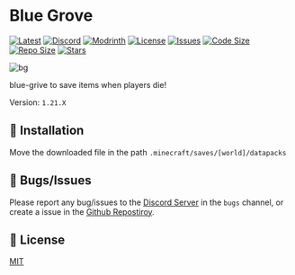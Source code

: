 # Blue Grove

[![Latest](https://img.shields.io/github/v/release/lullaby6/blue-grive-data-pack?color=blueviolet&logo=github)](https://github.com/lullaby6/blue-grive-data-pack/releases)
[![Discord](https://img.shields.io/discord/1327308441324097681?label=discord&color=blue&logo=discord)](https://discord.gg/5UdcDa5xNC) 
[![Modrinth](https://img.shields.io/modrinth/dt/blue-grive?label=modrinth&logo=modrinth)](https://modrinth.com/datapack/blue-grive) 
[![License](https://img.shields.io/badge/license-mit-green)](https://github.com/lullaby6/blue-grive-data-pack/blob/main/LICENSE) 
[![Issues](https://img.shields.io/github/issues/lullaby6/blue-grive-data-pack?color=orange&logo=github)](https://github.com/lullaby6/blue-grive-data-pack/issues)
[![Code Size](https://img.shields.io/github/languages/code-size/lullaby6/blue-grive-data-pack?color=purple&logoColor=white)](https://github.com/lullaby6/blue-grive-data-pack)
[![Repo Size](https://img.shields.io/github/repo-size/lullaby6/blue-grive-data-pack?logo=dropbox&color=red)](https://github.com/lullaby6/blue-grive-data-pack)
[![Stars](https://img.shields.io/github/stars/lullaby6/blue-grive-data-pack?logo=github&color=yellow)](https://github.com/lullaby6/blue-grive-data-pack/stargazers)

![bg](https://raw.githubusercontent.com/lullaby6/blue-grive-data-pack/refs/heads/main/images/bg.png)

blue-grive to save items when players die!

Version: `1.21.X`

## 📂 Installation

Move the downloaded file in the path `.minecraft/saves/[world]/datapacks`

## 👾 Bugs/Issues

Please report any bug/issues to the [Discord Server](https://discord.gg/5UdcDa5xNC) in the `bugs` channel, or create a issue in the [Github Repostiroy](https://github.com/lullaby6/blue-grive-data-pack/issues).

## 🪪 License

[MIT](https://github.com/lullaby6/blue-grive-data-pack/blob/main/LICENSE)